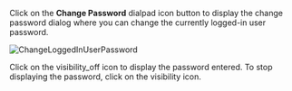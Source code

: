 ---
---

Click on the **Change Password** <span class="material-icons">dialpad</span> icon button to display the change password dialog where you can change the currently logged-in user password.

![ChangeLoggedInUserPassword](/images/SCALE/22.02/ChangeLoggedInUserPassword.png "Change Logged In User Password")

Click on the <span class="material-icons">visibility_off</span> icon to display the password entered. 
To stop displaying the password, click on the <span class="material-icons">visibility</span> icon.
